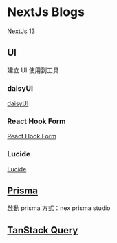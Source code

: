 # NextJs Blogs

NextJs 13

## UI

建立 UI 使用到工具

### daisyUI

[daisyUI](https://daisyui.com/)

### React Hook Form

[React Hook Form](https://react-hook-form.com/)

### Lucide

[Lucide](https://lucide.dev/guide/packages/lucide-react)

## [Prisma](https://www.prisma.io/)

啟動 prisma 方式：nex prisma studio

## [TanStack Query](https://tanstack.com/query/latest)
